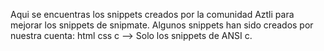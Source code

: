 Aqui se encuentras los snippets creados por la comunidad Aztli para mejorar los 
snippets de snipmate.
Algunos snippets han sido creados por nuestra cuenta:
html
css
c --> Solo los snippets de ANSI c.
